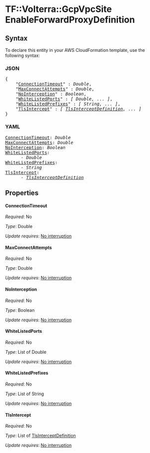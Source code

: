 # TF::Volterra::GcpVpcSite EnableForwardProxyDefinition

## Syntax

To declare this entity in your AWS CloudFormation template, use the following syntax:

### JSON

<pre>
{
    "<a href="#connectiontimeout" title="ConnectionTimeout">ConnectionTimeout</a>" : <i>Double</i>,
    "<a href="#maxconnectattempts" title="MaxConnectAttempts">MaxConnectAttempts</a>" : <i>Double</i>,
    "<a href="#nointerception" title="NoInterception">NoInterception</a>" : <i>Boolean</i>,
    "<a href="#whitelistedports" title="WhiteListedPorts">WhiteListedPorts</a>" : <i>[ Double, ... ]</i>,
    "<a href="#whitelistedprefixes" title="WhiteListedPrefixes">WhiteListedPrefixes</a>" : <i>[ String, ... ]</i>,
    "<a href="#tlsintercept" title="TlsIntercept">TlsIntercept</a>" : <i>[ <a href="tlsinterceptdefinition.md">TlsInterceptDefinition</a>, ... ]</i>
}
</pre>

### YAML

<pre>
<a href="#connectiontimeout" title="ConnectionTimeout">ConnectionTimeout</a>: <i>Double</i>
<a href="#maxconnectattempts" title="MaxConnectAttempts">MaxConnectAttempts</a>: <i>Double</i>
<a href="#nointerception" title="NoInterception">NoInterception</a>: <i>Boolean</i>
<a href="#whitelistedports" title="WhiteListedPorts">WhiteListedPorts</a>: <i>
      - Double</i>
<a href="#whitelistedprefixes" title="WhiteListedPrefixes">WhiteListedPrefixes</a>: <i>
      - String</i>
<a href="#tlsintercept" title="TlsIntercept">TlsIntercept</a>: <i>
      - <a href="tlsinterceptdefinition.md">TlsInterceptDefinition</a></i>
</pre>

## Properties

#### ConnectionTimeout

_Required_: No

_Type_: Double

_Update requires_: [No interruption](https://docs.aws.amazon.com/AWSCloudFormation/latest/UserGuide/using-cfn-updating-stacks-update-behaviors.html#update-no-interrupt)

#### MaxConnectAttempts

_Required_: No

_Type_: Double

_Update requires_: [No interruption](https://docs.aws.amazon.com/AWSCloudFormation/latest/UserGuide/using-cfn-updating-stacks-update-behaviors.html#update-no-interrupt)

#### NoInterception

_Required_: No

_Type_: Boolean

_Update requires_: [No interruption](https://docs.aws.amazon.com/AWSCloudFormation/latest/UserGuide/using-cfn-updating-stacks-update-behaviors.html#update-no-interrupt)

#### WhiteListedPorts

_Required_: No

_Type_: List of Double

_Update requires_: [No interruption](https://docs.aws.amazon.com/AWSCloudFormation/latest/UserGuide/using-cfn-updating-stacks-update-behaviors.html#update-no-interrupt)

#### WhiteListedPrefixes

_Required_: No

_Type_: List of String

_Update requires_: [No interruption](https://docs.aws.amazon.com/AWSCloudFormation/latest/UserGuide/using-cfn-updating-stacks-update-behaviors.html#update-no-interrupt)

#### TlsIntercept

_Required_: No

_Type_: List of <a href="tlsinterceptdefinition.md">TlsInterceptDefinition</a>

_Update requires_: [No interruption](https://docs.aws.amazon.com/AWSCloudFormation/latest/UserGuide/using-cfn-updating-stacks-update-behaviors.html#update-no-interrupt)

